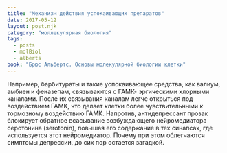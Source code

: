 ```yaml
---
title: "Механизм действия успокаивающих препаратов"
date: 2017-05-12
layout: post.njk
category: "моллекулярная биология"
tags:
  - posts
  - molBiol
  - alberts
book: "Брюс Альбертс. Основы молекулярной биологии клетки"
---
```


Например, барбитураты и такие успокаивающее средства, как валиум, амбиен и феназепам, связываются с ГАМК- эргическими хлорными каналами. После их связывания каналам легче открыться под воздействием ГАМК, что делает клетки более чувствительными к тормозному воздействию ГАМК. Напротив, антидепрессант прозак блокирует обратное всасывание возбуждающего нейромедиатора серотонина (serotonin), повышая его содержание в тех синапсах, где используется этот нейромедиатор. Почему при этом облегчаются симптомы депрессии, до сих пор остается загадкой.
